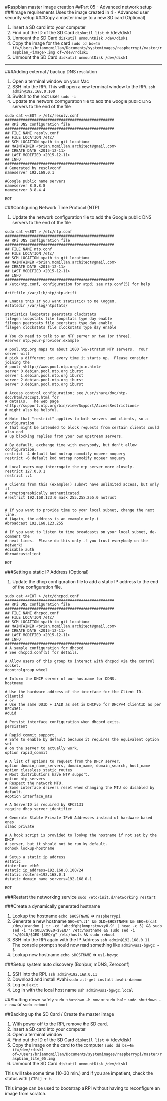 #Raspbian master image creation
##Part 05 - Advanced network setup
###Image requirements
Uses the image created in 4 - Advanced user security setup
###Copy a master image to a new SD card (Optional)
1. Insert a SD card into your computer
1. Find out the ID of the SD Card
	`diskutil list` => /dev/disk1
1. Unmount the SD Card
	`diskutil unmountDisk /dev/disk1`
1. Copy the image for the card
	`sudo dd bs=4m if=/Users/brianmcmillan/Documents/systemimages/raspberrypi/master/raspbian_<image>.img of=/dev/rdisk1`
1. Unmount the SD Card
`diskutil unmountDisk /dev/disk1`

---

###Adding external / backup DNS resolution
1. Open a terminal window on your Mac
1. SSH into the RPi. This will open a new terminal window to the RPi.
	`ssh admin@192.168.0.100`
1. Switch to the root user 
`sudo -i`
1. Update the network configuration file to add the Google public DNS servers to the end of the file

```
sudo cat <<EOT > /etc/resolv.conf
#################################################
## RPi DNS configuration file
#################################################
## FILE NAME resolv.conf
## FILE LOCATION /etc/
## SCM LOCATION <path to git location>
## MAINTAINER <brian.mcmillan.architect@gmail.com>
## CREATE DATE <2015-12-11>
## LAST MODIFIED <2015-12-11>
## INFO 
#################################################
# Generated by resolvconf
nameserver 192.168.0.1

#Google public name servers
nameserver 8.8.8.8
nameserver 8.8.4.4

EOT
```

###Configuring Network Time Protocol (NTP)
1. Update the network configuration file to add the Google public DNS servers to the end of the file

```
sudo cat <<EOT > /etc/ntp.conf
#################################################
## RPi DNS configuration file
#################################################
## FILE NAME ntp.conf
## FILE LOCATION /etc/
## SCM LOCATION <path to git location>
## MAINTAINER <brian.mcmillan.architect@gmail.com>
## CREATE DATE <2015-12-11>
## LAST MODIFIED <2015-12-11>
## INFO 
#################################################
# /etc/ntp.conf, configuration for ntpd; see ntp.conf(5) for help

driftfile /var/lib/ntp/ntp.drift

# Enable this if you want statistics to be logged.
#statsdir /var/log/ntpstats/

statistics loopstats peerstats clockstats
filegen loopstats file loopstats type day enable
filegen peerstats file peerstats type day enable
filegen clockstats file clockstats type day enable

# You do need to talk to an NTP server or two (or three).
#server ntp.your-provider.example

# pool.ntp.org maps to about 1000 low-stratum NTP servers.  Your server will
# pick a different set every time it starts up.  Please consider joining the
# pool: <http://www.pool.ntp.org/join.html>
server 0.debian.pool.ntp.org iburst
server 1.debian.pool.ntp.org iburst
server 2.debian.pool.ntp.org iburst
server 3.debian.pool.ntp.org iburst

# Access control configuration; see /usr/share/doc/ntp-doc/html/accopt.html for
# details.  The web page <http://support.ntp.org/bin/view/Support/AccessRestrictions>
# might also be helpful.
#
# Note that "restrict" applies to both servers and clients, so a configuration
# that might be intended to block requests from certain clients could also end
# up blocking replies from your own upstream servers.

# By default, exchange time with everybody, but don't allow configuration.
restrict -4 default kod notrap nomodify nopeer noquery
restrict -6 default kod notrap nomodify nopeer noquery

# Local users may interrogate the ntp server more closely.
restrict 127.0.0.1
restrict ::1

# Clients from this (example!) subnet have unlimited access, but only if
# cryptographically authenticated.
#restrict 192.168.123.0 mask 255.255.255.0 notrust


# If you want to provide time to your local subnet, change the next line.
# (Again, the address is an example only.)
#broadcast 192.168.123.255

# If you want to listen to time broadcasts on your local subnet, de-comment the
# next lines.  Please do this only if you trust everybody on the network!
#disable auth
#broadcastclient

EOT
```

###Setting a static IP Address (Optional) 
1. Update the dhcp configuration file to add a static IP address to the end of the configuration file.

```
sudo cat <<EOT > /etc/dhcpcd.conf
#################################################
## RPi DNS configuration file
#################################################
## FILE NAME dhcpcd.conf
## FILE LOCATION /etc/
## SCM LOCATION <path to git location>
## MAINTAINER <brian.mcmillan.architect@gmail.com>
## CREATE DATE <2015-12-11>
## LAST MODIFIED <2015-12-11>
## INFO 
#################################################
# A sample configuration for dhcpcd.
# See dhcpcd.conf(5) for details.

# Allow users of this group to interact with dhcpcd via the control socket.
#controlgroup wheel

# Inform the DHCP server of our hostname for DDNS.
hostname

# Use the hardware address of the interface for the Client ID.
clientid
# or
# Use the same DUID + IAID as set in DHCPv6 for DHCPv4 ClientID as per RFC4361.
#duid

# Persist interface configuration when dhcpcd exits.
persistent

# Rapid commit support.
# Safe to enable by default because it requires the equivalent option set
# on the server to actually work.
option rapid_commit

# A list of options to request from the DHCP server.
option domain_name_servers, domain_name, domain_search, host_name
option classless_static_routes
# Most distributions have NTP support.
option ntp_servers
# Respect the network MTU.
# Some interface drivers reset when changing the MTU so disabled by default.
#option interface_mtu

# A ServerID is required by RFC2131.
require dhcp_server_identifier

# Generate Stable Private IPv6 Addresses instead of hardware based ones
slaac private

# A hook script is provided to lookup the hostname if not set by the DHCP
# server, but it should not be run by default.
nohook lookup-hostname

# Setup a static ip address
#static
#interface eth0
#static ip_address=192.168.0.100/24
#static routers=192.168.0.1
#static domain_name_servers=192.168.0.1

EOT
```	

###Restart the networking service
`sudo /etc/init.d/networking restart`
	
###Create a dynamically generated hostname
1. Lookup the hostname
`echo $HOSTNAME` => `raspberrypi`
1. Generate a new hostname
`GEO=$"us1" && OLD=$HOSTNAME && SEQ=$(cat /dev/urandom | tr -cd 'abcdfghjkmnprstvwxy0-9' | head -c 5) && sudo sed -i "s/$OLD/$GEO-$SEQ/" /etc/hostname && sudo sed -i "s/$OLD/$GEO-$SEQ/g" /etc/hosts && sudo reboot`
1. SSH into the RPi again with the IP Address
	`ssh admin@192.168.0.11`  
	The console prompt should now read something like 	`admin@us1-bgwgc ~ $`
1. Lookup new hostname
	`echo $HOSTNAME` => `us1-bgwgc`
	
###Setup system auto discovery (Bonjour, mDNS, Zeroconf)
1. SSH into the RPi.
`ssh admin@192.168.0.11`
1. Download and install Avahi
`sudo apt-get install avahi-daemon` 
1. Log out
`exit`
1. Log in with the local host name
`ssh admin@us1-bgwgc.local`

##Shutting down safely
`sudo shutdown -h now` or `sudo halt`
`sudo shutdown -r now` or `sudo reboot`

##Backing up the SD Card / Create the master image 
1. With power off to the RPi, remove the SD card.
1. Insert a SD card into your computer
1. Open a terminal window
1. Find out the ID of the SD Card
`diskutil list` => /dev/disk1
1. Copy the image on the card to the computer
`sudo dd bs=4m if=/dev/rdisk1 of=/Users/brianmcmillan/Documents/systemimages/raspberrypi/master/raspbian_lite_05.img`
1. Unmount the SD Card
`diskutil unmountDisk /dev/disk1`

This will take some time (10-30 min.) and if you are impatient, check the status with `[CTRL] + t`.

This image can be used to bootstrap a RPi without having to reconfigure an image from scratch.